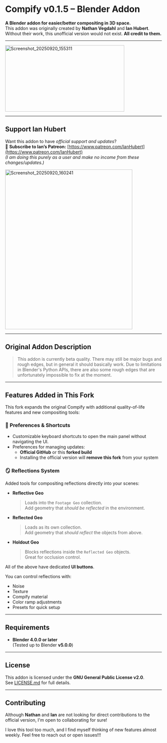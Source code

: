 # Compify v0.1.5 – Blender Addon

**A Blender addon for easier/better compositing in 3D space.**  
This addon was originally created by **Nathan Vegdahl** and **Ian Hubert**. Without their work, this unofficial version would not exist. **All credit to them.**

---

<img width="383" height="213" alt="Screenshot_20250920_155311" src="https://github.com/user-attachments/assets/8fb013da-f923-4d66-9a96-b6798e73da52" />

---

## Support Ian Hubert  
Want this addon to have *official support and updates*?  
🎉 **Subscribe to Ian’s Patreon:** [https://www.patreon.com/IanHubert](https://www.patreon.com/IanHubert)  
*(I am doing this purely as a user and make no income from these changes/updates.)*

<img width="409" height="513" alt="Screenshot_20250920_160241" src="https://github.com/user-attachments/assets/eec98d54-c287-4f73-8473-025e0852036e" />

---

## Original Addon Description

> This addon is currently beta quality. There may still be major bugs and rough edges, but in general it should basically work. Due to limitations in Blender's Python APIs, there are also some rough edges that are unfortunately impossible to fix at the moment.

---

## Features Added in This Fork

This fork expands the original Compify with additional quality-of-life features and new compositing tools:

### 🔧 Preferences & Shortcuts
- Customizable keyboard shortcuts to open the main panel without navigating the UI.
- Preferences for managing updates:
  - **Official GitHub** or this **forked build**
  - Installing the official version will **remove this fork** from your system

### 🪞 Reflections System
Added tools for compositing reflections directly into your scenes:

- **Reflective Geo**  
  > Loads into the `Footage Geo` collection.  
  Add geometry that *should be reflected* in the environment.

- **Reflected Geo**  
  > Loads as its own collection.  
  Add geometry that *should reflect* the objects from above.

- **Holdout Geo**  
  > Blocks reflections inside the `Reflected Geo` objects.  
  Great for occlusion control.

All of the above have dedicated **UI buttons**.

You can control reflections with:
- Noise
- Texture
- Compify material
- Color ramp adjustments
- Presets for quick setup

---

## Requirements

- **Blender 4.0.0 or later**  
  (Tested up to Blender **v5.0.0**)

---

## License

This addon is licensed under the **GNU General Public License v2.0**.  
See [LICENSE.md](./LICENSE.md) for full details.

---

## Contributing

Although **Nathan** and **Ian** are not looking for direct contributions to the official version, I'm open to collaborating for sure!

I love this tool too much, and I find myself thinking of new features almost weekly. Feel free to reach out or open issues!!!
